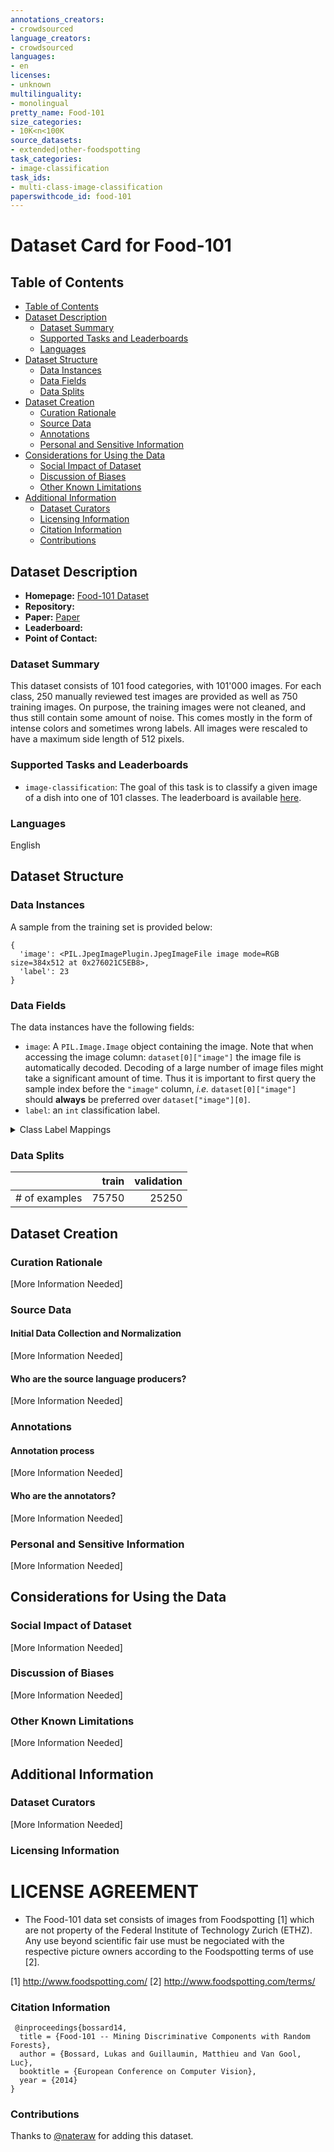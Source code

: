 ```yaml
---
annotations_creators:
- crowdsourced
language_creators:
- crowdsourced
languages:
- en
licenses:
- unknown
multilinguality:
- monolingual
pretty_name: Food-101
size_categories:
- 10K<n<100K
source_datasets:
- extended|other-foodspotting
task_categories:
- image-classification
task_ids:
- multi-class-image-classification
paperswithcode_id: food-101
---
```


# Dataset Card for Food-101

## Table of Contents
- [Table of Contents](#table-of-contents)
- [Dataset Description](#dataset-description)
  - [Dataset Summary](#dataset-summary)
  - [Supported Tasks and Leaderboards](#supported-tasks-and-leaderboards)
  - [Languages](#languages)
- [Dataset Structure](#dataset-structure)
  - [Data Instances](#data-instances)
  - [Data Fields](#data-fields)
  - [Data Splits](#data-splits)
- [Dataset Creation](#dataset-creation)
  - [Curation Rationale](#curation-rationale)
  - [Source Data](#source-data)
  - [Annotations](#annotations)
  - [Personal and Sensitive Information](#personal-and-sensitive-information)
- [Considerations for Using the Data](#considerations-for-using-the-data)
  - [Social Impact of Dataset](#social-impact-of-dataset)
  - [Discussion of Biases](#discussion-of-biases)
  - [Other Known Limitations](#other-known-limitations)
- [Additional Information](#additional-information)
  - [Dataset Curators](#dataset-curators)
  - [Licensing Information](#licensing-information)
  - [Citation Information](#citation-information)
  - [Contributions](#contributions)

## Dataset Description

- **Homepage:** [Food-101 Dataset](https://data.vision.ee.ethz.ch/cvl/datasets_extra/food-101/)
- **Repository:**
- **Paper:** [Paper](https://data.vision.ee.ethz.ch/cvl/datasets_extra/food-101/static/bossard_eccv14_food-101.pdf)
- **Leaderboard:**
- **Point of Contact:**

### Dataset Summary

This dataset consists of 101 food categories, with 101'000 images. For each class, 250 manually reviewed test images are provided as well as 750 training images. On purpose, the training images were not cleaned, and thus still contain some amount of noise. This comes mostly in the form of intense colors and sometimes wrong labels. All images were rescaled to have a maximum side length of 512 pixels.

### Supported Tasks and Leaderboards

- `image-classification`: The goal of this task is to classify a given image of a dish into one of 101 classes. The leaderboard is available [here](https://paperswithcode.com/sota/fine-grained-image-classification-on-food-101).

### Languages

English

## Dataset Structure

### Data Instances

A sample from the training set is provided below:

```
{
  'image': <PIL.JpegImagePlugin.JpegImageFile image mode=RGB size=384x512 at 0x276021C5EB8>,
  'label': 23
}
```

### Data Fields

The data instances have the following fields:

- `image`: A `PIL.Image.Image` object containing the image. Note that when accessing the image column: `dataset[0]["image"]` the image file is automatically decoded. Decoding of a large number of image files might take a significant amount of time. Thus it is important to first query the sample index before the `"image"` column, *i.e.* `dataset[0]["image"]` should **always** be preferred over `dataset["image"][0]`.
- `label`: an `int` classification label.

<details>
  <summary>Class Label Mappings</summary>

  ```json
  {
    "apple_pie": 0,
    "baby_back_ribs": 1,
    "baklava": 2,
    "beef_carpaccio": 3,
    "beef_tartare": 4,
    "beet_salad": 5,
    "beignets": 6,
    "bibimbap": 7,
    "bread_pudding": 8,
    "breakfast_burrito": 9,
    "bruschetta": 10,
    "caesar_salad": 11,
    "cannoli": 12,
    "caprese_salad": 13,
    "carrot_cake": 14,
    "ceviche": 15,
    "cheesecake": 16,
    "cheese_plate": 17,
    "chicken_curry": 18,
    "chicken_quesadilla": 19,
    "chicken_wings": 20,
    "chocolate_cake": 21,
    "chocolate_mousse": 22,
    "churros": 23,
    "clam_chowder": 24,
    "club_sandwich": 25,
    "crab_cakes": 26,
    "creme_brulee": 27,
    "croque_madame": 28,
    "cup_cakes": 29,
    "deviled_eggs": 30,
    "donuts": 31,
    "dumplings": 32,
    "edamame": 33,
    "eggs_benedict": 34,
    "escargots": 35,
    "falafel": 36,
    "filet_mignon": 37,
    "fish_and_chips": 38,
    "foie_gras": 39,
    "french_fries": 40,
    "french_onion_soup": 41,
    "french_toast": 42,
    "fried_calamari": 43,
    "fried_rice": 44,
    "frozen_yogurt": 45,
    "garlic_bread": 46,
    "gnocchi": 47,
    "greek_salad": 48,
    "grilled_cheese_sandwich": 49,
    "grilled_salmon": 50,
    "guacamole": 51,
    "gyoza": 52,
    "hamburger": 53,
    "hot_and_sour_soup": 54,
    "hot_dog": 55,
    "huevos_rancheros": 56,
    "hummus": 57,
    "ice_cream": 58,
    "lasagna": 59,
    "lobster_bisque": 60,
    "lobster_roll_sandwich": 61,
    "macaroni_and_cheese": 62,
    "macarons": 63,
    "miso_soup": 64,
    "mussels": 65,
    "nachos": 66,
    "omelette": 67,
    "onion_rings": 68,
    "oysters": 69,
    "pad_thai": 70,
    "paella": 71,
    "pancakes": 72,
    "panna_cotta": 73,
    "peking_duck": 74,
    "pho": 75,
    "pizza": 76,
    "pork_chop": 77,
    "poutine": 78,
    "prime_rib": 79,
    "pulled_pork_sandwich": 80,
    "ramen": 81,
    "ravioli": 82,
    "red_velvet_cake": 83,
    "risotto": 84,
    "samosa": 85,
    "sashimi": 86,
    "scallops": 87,
    "seaweed_salad": 88,
    "shrimp_and_grits": 89,
    "spaghetti_bolognese": 90,
    "spaghetti_carbonara": 91,
    "spring_rolls": 92,
    "steak": 93,
    "strawberry_shortcake": 94,
    "sushi": 95,
    "tacos": 96,
    "takoyaki": 97,
    "tiramisu": 98,
    "tuna_tartare": 99,
    "waffles": 100
  }
  ```
</details>


### Data Splits

 
|   |train|validation|
|----------|----:|---------:|
|# of examples|75750|25250|


## Dataset Creation

### Curation Rationale

[More Information Needed]

### Source Data

#### Initial Data Collection and Normalization

[More Information Needed]

#### Who are the source language producers?

[More Information Needed]

### Annotations

#### Annotation process

[More Information Needed]

#### Who are the annotators?

[More Information Needed]

### Personal and Sensitive Information

[More Information Needed]

## Considerations for Using the Data

### Social Impact of Dataset

[More Information Needed]

### Discussion of Biases

[More Information Needed]

### Other Known Limitations

[More Information Needed]

## Additional Information

### Dataset Curators

[More Information Needed]

### Licensing Information

LICENSE AGREEMENT
=================
 - The Food-101 data set consists of images from Foodspotting [1] which are not
   property of the Federal Institute of Technology Zurich (ETHZ). Any use beyond
   scientific fair use must be negociated with the respective picture owners
   according to the Foodspotting terms of use [2].

[1] http://www.foodspotting.com/
[2] http://www.foodspotting.com/terms/


### Citation Information

```
 @inproceedings{bossard14,
  title = {Food-101 -- Mining Discriminative Components with Random Forests},
  author = {Bossard, Lukas and Guillaumin, Matthieu and Van Gool, Luc},
  booktitle = {European Conference on Computer Vision},
  year = {2014}
}
```

### Contributions

Thanks to [@nateraw](https://github.com/nateraw) for adding this dataset.
